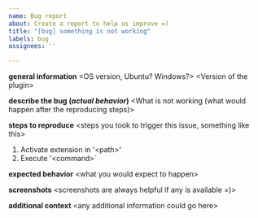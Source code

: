 ```yaml
---
name: Bug report
about: Create a report to help us improve =)
title: "[bug] something is not working"
labels: bug
assignees: ''

---
```


**general information**
\<OS version, Ubuntu? Windows?\>
\<Version of the plugin\>

**describe the bug (*actual behavior*)**
\<What is not working (what would happen after the reproducing steps)\>

**steps to reproduce**
\<steps you took to trigger this issue, something like this\>
1. Activate extension in '\<path\>'
2. Execute '\<command\>`

**expected behavior**
\<what you would expect to happen\>

**screenshots**
\<screenshots are always helpful if any is available =)\>

**additional context**
\<any additional information could go here\>
